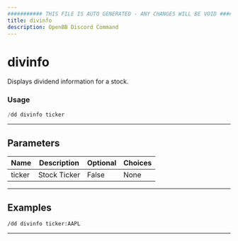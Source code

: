 ```yaml
---
########### THIS FILE IS AUTO GENERATED - ANY CHANGES WILL BE VOID ###########
title: divinfo
description: OpenBB Discord Command
---
```


# divinfo

Displays dividend information for a stock.

### Usage

```python wordwrap
/dd divinfo ticker
```

---

## Parameters

| Name | Description | Optional | Choices |
| ---- | ----------- | -------- | ------- |
| ticker | Stock Ticker | False | None |


---

## Examples

```
/dd divinfo ticker:AAPL
```
---
